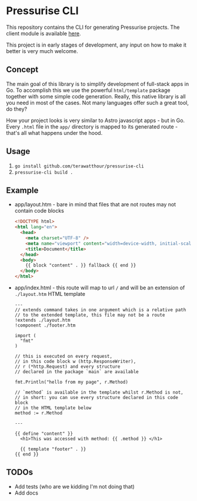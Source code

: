 # Pressurise CLI

This repository contains the CLI for generating Pressurise projects.
The client module is available [here](https://github.com/terawatthour/pressurise).

This project is in early stages of development, any input on how to make it better is very much welcome.

## Concept

The main goal of this library is to simplify development of full-stack apps
in Go. To accomplish this we use the powerful `html/template` package together
with some simple code generation. Really, this native library is all you need
in most of the cases. Not many languages offer such a great tool, do they?

How your project looks is very similar to Astro javascript apps - but in Go.
Every `.html` file in the `app/` directory is mapped to its generated route - that's all what happens under the hood.

## Usage

1. `go install github.com/terawatthour/pressurise-cli`
2. `pressurise-cli build .`

## Example

- app/layout.htm - bare in mind that files that are not routes may not
  contain code blocks

  ```html
  <!DOCTYPE html>
  <html lang="en">
    <head>
      <meta charset="UTF-8" />
      <meta name="viewport" content="width=device-width, initial-scale=1.0" />
      <title>Document</title>
    </head>
    <body>
      {{ block "content" . }} fallback {{ end }}
    </body>
  </html>
  ```

- app/index.html - this route will map to url `/` and will be an extension of
  `./layout.htm` HTML template

  ```
  ---
  // extends command takes in one argument which is a relative path
  // to the extended template, this file may not be a route
  !extends ./layout.htm
  !component ./footer.htm

  import (
    "fmt"
  )

  // this is executed on every request,
  // in this code block w (http.ResponseWriter),
  // r (*http.Request) and every structure
  // declared in the package `main` are available

  fmt.Println("hello from my page", r.Method)

  // `method` is available in the template whilst r.Method is not,
  // in short: you can use every structure declared in this code block
  // in the HTML template below
  method := r.Method

  ---

  {{ define "content" }}
    <h1>This was accessed with method: {{ .method }} </h1>

    {{ template "footer" . }}
  {{ end }}

  ```

## TODOs

- Add tests (who are we kidding I'm not doing that)
- Add docs
